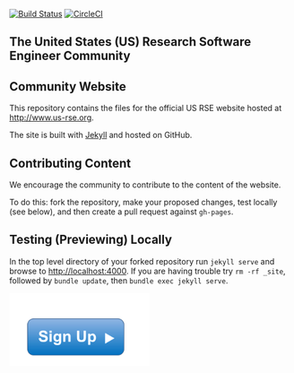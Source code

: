 
[![Build Status](https://travis-ci.org/USRSE/usrseweb.svg?branch=gh-pages)](https://travis-ci.org/USRSE/usrseweb)
[![CircleCI](https://circleci.com/gh/USRSE/usrseweb.svg?style=svg)](https://circleci.com/gh/USRSE/usrseweb)

## The United States (US) Research Software Engineer Community

## Community Website 

This repository contains the files for the official US RSE website hosted at http://www.us-rse.org.

The site is built with [Jekyll](https://jekyllrb.com/) and hosted on GitHub. 

## Contributing Content

We encourage the community to contribute to the content of the website.  

To do this: fork the repository, make your proposed changes, test locally (see below), and then create a pull request against `gh-pages`.


## Testing (Previewing) Locally

In the top level directory of your forked repository run `jekyll serve` and browse to <http://localhost:4000>.
If you are having trouble try `rm -rf _site`, followed by `bundle update`, then `bundle exec jekyll serve`.




<!--- ## Join us! --->

<a href="https://docs.google.com/forms/d/e/1FAIpQLScBQ6AYpYYK2wL21egcaVvH0ZEvtShU-0s-XbqnY3okUsyIZw/viewform">
<img width="250px" alt="signup button" src="img/signup.png"></a>
